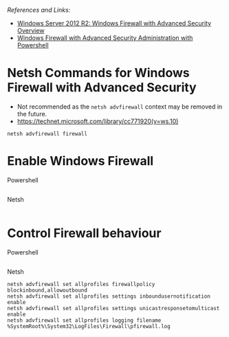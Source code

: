 *References and Links:*
- [Windows Server 2012 R2: Windows Firewall with Advanced Security Overview](https://technet.microsoft.com/en-us/library/hh831365.aspx)
- [Windows Firewall with Advanced Security Administration with Powershell](https://technet.microsoft.com/library/hh831755.aspx)

# Netsh Commands for Windows Firewall with Advanced Security
- Not recommended as the `netsh advfirewall` context may be removed in the future.
- https://technet.microsoft.com/library/cc771920(v=ws.10)
```
netsh advfirewall firewall
```

# Enable Windows Firewall
Powershell
```Set-NetFirewallProfile -Profile Domain,Public,Private -Enabled True
```
Netsh
```netsh advfirewall set allprofiles state on
```
# Control Firewall behaviour
Powershell
```Set-NetFirewallProfile -DefaultInboundAction Block -DefaultOutboundAction Allow -NotifyOnListen True -AllowUnicastResponseToMulticast True -LogFileName %SystemRoot%\System32\LogFiles\Firewall\pfirewall.log
```
Netsh
```
netsh advfirewall set allprofiles firewallpolicy blockinbound,allowoutbound
netsh advfirewall set allprofiles settings inboundusernotification enable
netsh advfirewall set allprofiles settings unicastresponsetomulticast enable
netsh advfirewall set allprofiles logging filename %SystemRoot%\System32\LogFiles\Firewall\pfirewall.log
```

